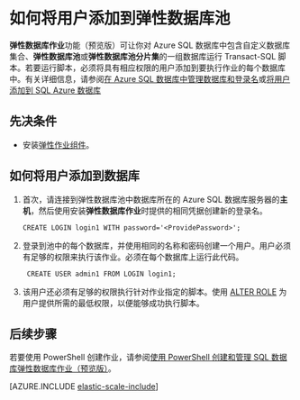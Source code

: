 <properties 
	pageTitle="如何将用户添加到弹性数据库池" 
	description="必须将具有权限的用户添加到池中的每个数据库" 
	metaKeywords="azure sql database elastic databases credentials" 
	services="sql-database" documentationCenter=""  
	manager="jeffreyg" 
	authors="ddove"/>

<tags 
	ms.service="sql-database"
	ms.date="11/03/2015"
	wacn.date="12/22/2015" />

# 如何将用户添加到弹性数据库池

**弹性数据库作业**功能（预览版）可让你对 Azure SQL 数据库中包含自定义数据库集合、**弹性数据库池**或**弹性数据库池分片集**的一组数据库运行 Transact-SQL 脚本。若要运行脚本，必须将具有相应权限的用户添加到要执行作业的每个数据库中。有关详细信息，请参阅[在 Azure SQL 数据库中管理数据库和登录名](https://msdn.microsoft.com/zh-cn/library/azure/ee336235.aspx?f=255&MSPPError=-2147217396)或[将用户添加到 SQL Azure 数据库](http://azure.microsoft.com/blog/2010/06/21/adding-users-to-your-sql-azure-database/)

## 先决条件
* 安装[弹性作业组件](/documentation/articles/sql-database-elastic-jobs-service-installation/)。 

## 如何将用户添加到数据库

1.	首次，请连接到弹性数据库池中数据库所在的 Azure SQL 数据库服务器的**主机**，然后使用安装**弹性数据库作业**时提供的相同凭据创建新的登录名。

		CREATE LOGIN login1 WITH password='<ProvidePassword>';

2. 登录到池中的每个数据库，并使用相同的名称和密码创建一个用户。用户必须有足够的权限来执行该作业。必须在每个数据库上运行此代码。

		CREATE USER admin1 FROM LOGIN login1;
		
3. 该用户还必须有足够的权限执行针对作业指定的脚本。使用 [ALTER ROLE](https://msdn.microsoft.com/zh-cn/library/ms189775.aspx) 为用户提供所需的最低权限，以便能够成功执行脚本。

## 后续步骤

若要使用 PowerShell 创建作业，请参阅[使用 PowerShell 创建和管理 SQL 数据库弹性数据库作业（预览版）](/documentation/articles/sql-database-elastic-jobs-powershell/)。

[AZURE.INCLUDE [elastic-scale-include](../includes/elastic-scale-include.md)]

<!--Image references-->
[1]: ./media/sql-database-elastic-jobs-overview/elastic-jobs.png
<!--anchors-->

<!---HONumber=Mooncake_1207_2015-->